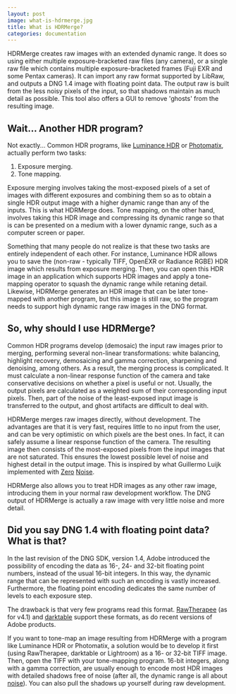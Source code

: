 ```yaml
---
layout: post
image: what-is-hdrmerge.jpg
title: What is HDRMerge?
categories: documentation
---
```


HDRMerge creates raw images with an extended dynamic range. It does so using either multiple exposure-bracketed raw files (any camera), or a single raw file which contains multiple exposure-bracketed frames (Fuji EXR and some Pentax cameras). It can import any raw format supported by LibRaw, and outputs a DNG 1.4 image with floating point data. The output raw is built from the less noisy pixels of the input, so that shadows maintain as much detail as possible. This tool also offers a GUI to remove 'ghosts' from the resulting image.

## Wait... Another HDR program?

Not exactly... Common HDR programs, like [Luminance HDR][1] or [Photomatix][2], actually perform two tasks:

1. Exposure merging.
2. Tone mapping.

Exposure merging involves taking the most-exposed pixels of a set of images with different exposures and combining them so as to obtain a single HDR output image with a higher dynamic range than any of the inputs. This is what HDRMerge does. Tone mapping, on the other hand, involves taking this HDR image and compressing its dynamic range so that is can be presented on a medium with a lower dynamic range, such as a computer screen or paper.

Something that many people do not realize is that these two tasks are entirely independent of each other. For instance, Luminance HDR allows you to save the (non-raw - typically TIFF, OpenEXR or Radiance RGBE) HDR image which results from exposure merging. Then, you can open this HDR image in an application which supports HDR images and apply a tone-mapping operator to squash the dynamic range while retaning detail. Likewise, HDRMerge generates an HDR image that can be later tone-mapped with another program, but this image is still raw, so the program needs to support high dynamic range raw images in the DNG format.

## So, why should I use HDRMerge?

Common HDR programs develop (demosaic) the input raw images prior to merging, performing several non-linear transformations: white balancing, highlight recovery, demosaicing and gamma correction, sharpening and denoising, among others. As a result, the merging process is complicated. It must calculate a non-linear response function of the camera and take conservative decisions on whether a pixel is useful or not. Usually, the output pixels are calculated as a weighted sum of their corresponding input pixels. Then, part of the noise of the least-exposed input image is transferred to the output, and ghost artifacts are difficult to deal with.

HDRMerge merges raw images directly, without development. The advantages are that it is very fast, requires little to no input from the user, and can be very optimistic on which pixels are the best ones. In fact, it can safely assume a linear response function of the camera. The resulting image then consists of the most-exposed pixels from the input images that are not saturated. This ensures the lowest possible level of noise and highest detail in the output image. This is inspired by what Guillermo Luijk implemented with [Zero][3] [Noise][4].

HDRMerge also allows you to treat HDR images as any other raw image, introducing them in your normal raw development workflow. The DNG output of HDRMerge is actually a raw image with very little noise and more detail.

## Did you say DNG 1.4 with floating point data? What is that?

In the last revision of the DNG SDK, version 1.4, Adobe introduced the possibility of encoding the data as 16-, 24- and 32-bit floating point numbers, instead of the usual 16-bit integers. In this way, the dynamic range that can be represented with such an encoding is vastly increased. Furthermore, the floating point encoding dedicates the same number of levels to each exposure step.

The drawback is that very few programs read this format. [RawTherapee][5] (as for v4.1) and [darktable][6] support these formats, as do recent versions of Adobe products.

If you want to tone-map an image resulting from HDRMerge with a program like Luminance HDR or Photomatix, a solution would be to develop it first (using RawTherapee, darktable or Lightroom) as a 16- or 32-bit TIFF image. Then, open the TIFF with your tone-mapping program. 16-bit integers, along with a gamma correction, are usually enough to encode most HDR images with detailed shadows free of noise (after all, the dynamic range is all about [noise][7]). You can also pull the shadows up yourself during raw development.

[1]: http://qtpfsgui.sourceforge.net/
[2]: https://www.hdrsoft.com/
[3]: http://www.guillermoluijk.com/tutorial/zeronoise/
[4]: http://www.guillermoluijk.com/article/virtualraw/index_en.htm
[5]: https://www.rawtherapee.com/
[6]: https://www.darktable.org/
[7]: http://theory.uchicago.edu/~ejm/pix/20d/tests/noise/index.html

